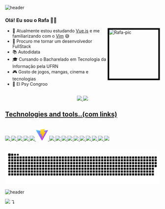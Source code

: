 ![header](https://capsule-render.vercel.app/api?type=waving&color=timeGradient&height=90)

### Olá! Eu sou o Rafa 👋😀

<a align="left" href="//picrew.me/image_maker/197705"/><img align="right" alt="Rafa-pic" height="160" width="160" style="border:5px solid black" src="https://cdn.discordapp.com/attachments/698428639339085837/1009476158062076116/output-onlinegiftools.gif"/>
</a>

  
- 🌱 Atualmente estou estudando [Vue.js](//vuejs.org) e me familiarizando com o [Vim](//neovim.io) 😅
- 👯 Procuro me tornar um desenvolvedor FullStack
- 📚 Autodidata
- 🎓 Cursando o Bacharelado em Tecnologia da Informação pela UFRN
- 🎮 Gosto de jogos, mangas, cinema e tecnologias
- 🌌 El Psy Congroo


##
<div align="center">
  <a href="https://github.com/RafaelM4gn">
  <img height="180em" src="https://github-readme-stats.vercel.app/api?username=RafaelM4gn&show_icons=true&theme=onedark&include_all_commits=true&count_private=true"/>
  <img height="180em" src="https://github-readme-stats.vercel.app/api/top-langs/?username=RafaelM4gn&layout=compact&langs_count=7&theme=onedark"/>
</div>

## Technologies and tools..(com links)
   
<div style="display: inline_block"><br>
  <a href="//www.java.com"><img width="40" src="https://cdn.jsdelivr.net/gh/devicons/devicon/icons/java/java-original.svg" /> </a>
  <a href="//www.python.org"><img width="40" src="https://cdn.jsdelivr.net/gh/devicons/devicon/icons/python/python-original.svg" /> </a>
  <a href="//cplusplus.com"><img width="40" src="https://cdn.jsdelivr.net/gh/devicons/devicon/icons/cplusplus/cplusplus-original.svg" /> </a>
  <a href="//docs.microsoft.com/en-us/dotnet/csharp/"><img width="40" src="https://cdn.jsdelivr.net/gh/devicons/devicon/icons/csharp/csharp-original.svg" /> </a>
  <a href="//reactjs.org"><img width="40" src="https://cdn.jsdelivr.net/gh/devicons/devicon/icons/react/react-original.svg" /> </a>    
  <a href="//vitejs.dev"><img width="40" src="pics/vite.svg"> </a>
  <a href="//vuejs.org"><img width="40" src="https://cdn.jsdelivr.net/gh/devicons/devicon/icons/vuejs/vuejs-original.svg" /> </a>
  <a href="//nuxtjs.org"><img width="40" src="https://cdn.jsdelivr.net/gh/devicons/devicon/icons/nuxtjs/nuxtjs-original.svg" /> </a>
  <a href="//vuetify.com"><img width="40" src="https://cdn.jsdelivr.net/gh/devicons/devicon/icons/vuetify/vuetify-original.svg" /> </a>
  <a href="//tailwindcss.com"><img width="40" src="https://cdn.jsdelivr.net/gh/devicons/devicon/icons/tailwindcss/tailwindcss-plain.svg" /> </a>
  <a href="//eslint.org"><img width="40" src="https://cdn.jsdelivr.net/gh/devicons/devicon/icons/eslint/eslint-original.svg" /> </a>
  <a href="//docker.com"><img width="40" src="https://cdn.jsdelivr.net/gh/devicons/devicon/icons/docker/docker-original.svg" /> </a>
  <a href="//git-scm.com"><img width="40" src="https://cdn.jsdelivr.net/gh/devicons/devicon/icons/git/git-original.svg" /> </a>
  <a href="//lua.org"><img width="40" src="https://cdn.jsdelivr.net/gh/devicons/devicon/icons/lua/lua-original.svg" /> </a>
  <a href="//neovim.io"><img width="40" src="https://avatars.githubusercontent.com/u/6471485?s=200&v=4"> </a>
  <a href="//unity.com"><img width="40" src="https://cdn.jsdelivr.net/gh/devicons/devicon/icons/unity/unity-original.svg"> </a>
</div>

##

![Snake⋅animation](https://github.com/RafaelM4gn/RafaelM4gn/blob/output/github-contribution-grid-snake.svg)

![header](https://capsule-render.vercel.app/api?type=waving&color=timeGradient&section=footer&height=90)

![](https://komarev.com/ghpvc/?username=RafaeM4gn&color=grey)
↴

